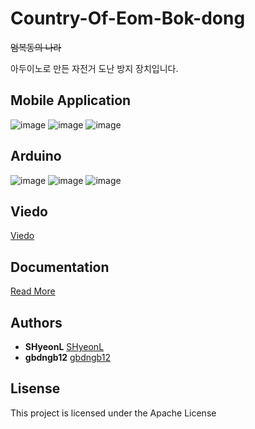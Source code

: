 # Country-Of-Eom-Bok-dong
~~엄복동의 나라~~

아두이노로 만든 자전거 도난 방지 장치입니다.

## Mobile Application

![image](https://user-images.githubusercontent.com/104804087/208292429-8d341006-7cc2-430c-993d-c9f9b569506a.png)
![image](https://user-images.githubusercontent.com/104804087/208292436-b2ed697e-4b99-44e4-a81a-91d39b429ff3.png)
![image](https://user-images.githubusercontent.com/104804087/208292475-5e3aa1b0-5191-4a86-bccc-82c4f35c82ec.png)


## Arduino

![image](https://user-images.githubusercontent.com/104804087/208292545-f02088a3-3879-4bfb-b8c3-23366e5d299f.png)
![image](https://user-images.githubusercontent.com/104804087/208292551-424e5150-e9c4-4b26-b369-88a9434788db.png)
![image](https://user-images.githubusercontent.com/104804087/208292556-6dbf55db-568e-4aae-ac96-7fd8ceaa743c.png)

## Viedo

[Viedo](https://github.com/gbdngb12/Country-Of-Eom-Bok-dong/tree/main/Video)

## Documentation

[Read More](https://github.com/gbdngb12/Country-Of-Eom-Bok-dong/blob/main/doc/1%ED%8C%80%20%EC%9E%84%EB%B2%A0%EB%94%94%EB%93%9C%20%EC%8B%9C%EC%8A%A4%ED%85%9C%20%EC%B5%9C%EC%A2%85%20%EB%B3%B4%EA%B3%A0%EC%84%9C%20.pdf)

## Authors

* **SHyeonL** [SHyeonL](https://github.com/SHyeonL)
* **gbdngb12** [gbdngb12](https://github.com/gbdngb12)

## Lisense
This project is licensed under the Apache License
